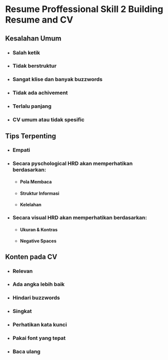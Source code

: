 # **Resume Proffessional Skill 2 Building Resume and CV**

## **Kesalahan Umum**

- ### Salah ketik
- ### Tidak berstruktur
- ### Sangat klise dan banyak buzzwords
- ### Tidak ada achivement
- ### Terlalu panjang
- ### CV umum atau tidak spesific

## **Tips Terpenting**

- ### Empati
- ### Secara pyschological HRD akan memperhatikan berdasarkan:
  - #### Pola Membaca
  - #### Struktur Informasi
  - #### Kelelahan
- ### Secara visual HRD akan memperhatikan berdasarkan:
  - #### Ukuran & Kontras
  - #### Negative Spaces

## **Konten pada CV**

- ### Relevan
- ### Ada angka lebih baik
- ### Hindari buzzwords
- ### Singkat
- ### Perhatikan kata kunci
- ### Pakai font yang tepat
- ### Baca ulang
